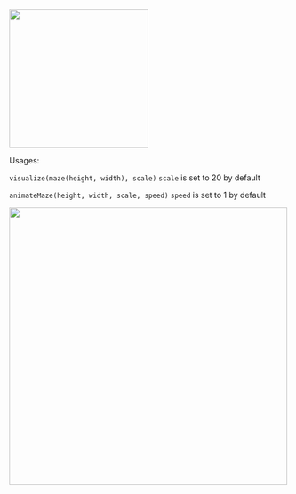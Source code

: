 <img src="examples/maze.gif" width="250">

Usages:

```visualize(maze(height, width), scale)```
```scale``` is set to 20 by default

```animateMaze(height, width, scale, speed)```
```speed``` is set to 1 by default

<img src="examples/maze2.gif" width="500">
